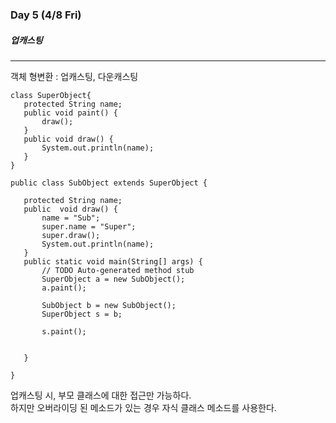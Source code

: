 ### Day 5 (4/8 Fri)
##### 업캐스팅

---

객체 형변환 : 업캐스팅, 다운캐스팅

 ```
 class SuperObject{
	protected String name;
	public void paint() {
		draw();
	}
	public void draw() {
		System.out.println(name);
	}
}

public class SubObject extends SuperObject {

	protected String name;
	public  void draw() {
		name = "Sub";
		super.name = "Super";
		super.draw();
		System.out.println(name);
	}
	public static void main(String[] args) {
		// TODO Auto-generated method stub
		SuperObject a = new SubObject();
		a.paint();
		
		SubObject b = new SubObject();
		SuperObject s = b;
		
		s.paint();
			
		
	}

}
 ```
 업캐스팅 시, 부모 클래스에 대한 접근만 가능하다.<br>
 하지만 오버라이딩 된 메소드가 있는 경우 자식 클래스 메소드를 사용한다.